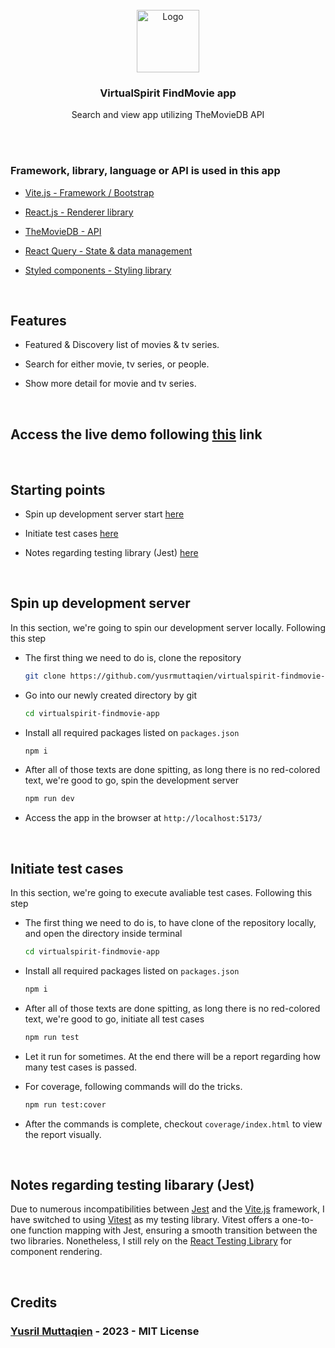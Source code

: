 <br/>
<div align="center">
  <img src="public/favicon.svg" alt="Logo" width="100" height="100">

  <h3 align="center">VirtualSpirit FindMovie app</h3>

  <p align="center">
    Search and view app utilizing TheMovieDB API
  </p>
</div>
<br/>

<br/>

### Framework, library, language or API is used in this app

- [Vite.js - Framework / Bootstrap](https://vitejs.dev/)

- [React.js - Renderer library](https://reactjs.org/)

- [TheMovieDB - API](https://developer.themoviedb.org/)

- [React Query - State & data management](https://tanstack.com/query/)

- [Styled components - Styling library](https://styled-components.com/)

<br/>

## Features

- Featured & Discovery list of movies & tv series.

- Search for either movie, tv series, or people.

- Show more detail for movie and tv series.

<br/>

## Access the live demo following <a href="https://virtualspirit-findmovie.vercel.app/">this</a> link

<br/>

## Starting points

- Spin up development server start <a href="#development">here</a>

- Initiate test cases <a href="#test">here</a>

- Notes regarding testing library (Jest) <a href="#notes">here</a>

<div id="development"></div>
<br/>

## Spin up development server

In this section, we're going to spin our development server locally. Following this step

- The first thing we need to do is, clone the repository

    ```sh
    git clone https://github.com/yusrmuttaqien/virtualspirit-findmovie-app.git
    ```

- Go into our newly created directory by git

   ```sh
   cd virtualspirit-findmovie-app
   ```

- Install all required packages listed on `packages.json`

   ```sh
   npm i
   ```

- After all of those texts are done spitting, as long there is no red-colored text, we're good to go, spin the development server

   ```sh
   npm run dev
   ```

- Access the app in the browser at `http://localhost:5173/`

<div id="test"></div>
<br/>

## Initiate test cases

In this section, we're going to execute avaliable test cases. Following this step

- The first thing we need to do is, to have clone of the repository locally, and open the directory inside terminal

    ```sh
    cd virtualspirit-findmovie-app
    ```

- Install all required packages listed on `packages.json`

   ```sh
   npm i
   ```

- After all of those texts are done spitting, as long there is no red-colored text, we're good to go, initiate all test cases

   ```sh
   npm run test
   ```

- Let it run for sometimes. At the end there will be a report regarding how many test cases is passed.

- For coverage, following commands will do the tricks.

   ```sh
   npm run test:cover
   ```

- After the commands is complete, checkout `coverage/index.html` to view the report visually.

<br/>

## Notes regarding testing libarary (Jest)

Due to numerous incompatibilities between [Jest](https://jestjs.io/) and the [Vite.js](https://vitejs.dev/) framework, I have switched to using [Vitest](https://vitest.dev/) as my testing library. Vitest offers a one-to-one function mapping with Jest, ensuring a smooth transition between the two libraries. Nonetheless, I still rely on the [React Testing Library](https://testing-library.com/) for component rendering.

<br/>

## Credits

### <a href="https://github.com/yusrmuttaqien">Yusril Muttaqien</a> - 2023 - MIT License